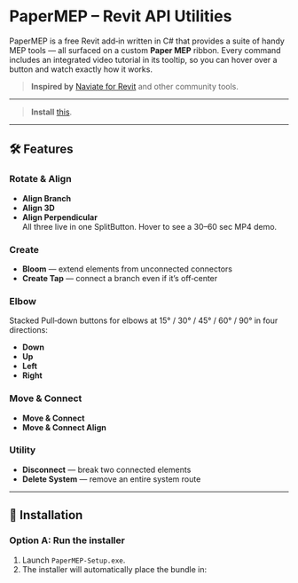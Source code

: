 # PaperMEP – Revit API Utilities

PaperMEP is a free Revit add‑in written in C# that provides a suite of handy MEP tools — all surfaced on a custom **Paper MEP** ribbon. Every command includes an integrated video tutorial in its tooltip, so you can hover over a button and watch exactly how it works.

> **Inspired by** [Naviate for Revit](https://www.naviate.com/naviate-for-revit/) and other community tools.

---

> **Install** [this](https://github.com/Cazorlas/PaperMEP-C/releases/tag/Installer).

---

## 🛠️ Features

### Rotate & Align
- **Align Branch**  
- **Align 3D**  
- **Align Perpendicular**  
All three live in one SplitButton. Hover to see a 30–60 sec MP4 demo.

### Create
- **Bloom** — extend elements from unconnected connectors  
- **Create Tap** — connect a branch even if it’s off‑center  

### Elbow
Stacked Pull‑down buttons for elbows at 15° / 30° / 45° / 60° / 90° in four directions:  
- **Down**  
- **Up**  
- **Left**  
- **Right**  

### Move & Connect
- **Move & Connect**  
- **Move & Connect Align**  

### Utility
- **Disconnect** — break two connected elements  
- **Delete System** — remove an entire system route  

---

## 🚀 Installation

### Option A: Run the installer
1. Launch `PaperMEP-Setup.exe`.  
2. The installer will automatically place the bundle in:  
